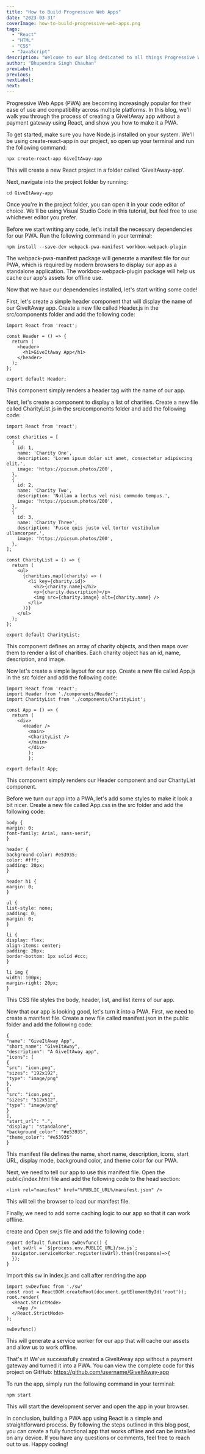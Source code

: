 ```yaml
---
title: "How to Build Progressive Web Apps"
date: "2023-03-31"
coverImage: how-to-build-progressive-web-apps.png
tags:
  - "React"
  - "HTML"
  - "CSS"
  - "JavaScript"
description: "Welcome to our blog dedicated to all things Progressive Web Apps! Here, we explore the latest trends, best practices, and cutting-edge techniques for building fast, reliable, and engaging web experiences that work seamlessly across all devices and platforms. "
author: "Bhupendra Singh Chauhan"
prevLabel: 
previous: 
nextLabel:
next: 
---
```


Progressive Web Apps (PWA) are becoming increasingly popular for their ease of use and compatibility across multiple platforms. In this blog, we'll walk you through the process of creating a GiveItAway app without a payment gateway using React, and show you how to make it a PWA.

To get started, make sure you have Node.js installed on your system. We'll be using create-react-app in our project, so open up your terminal and run the following command:

```
npx create-react-app GiveItAway-app
```
This will create a new React project in a folder called 'GiveItAway-app'.

Next, navigate into the project folder by running:

```
cd GiveItAway-app
```
Once you're in the project folder, you can open it in your code editor of choice. We'll be using Visual Studio Code in this tutorial, but feel free to use whichever editor you prefer.

Before we start writing any code, let's install the necessary dependencies for our PWA. Run the following command in your terminal:

```
npm install --save-dev webpack-pwa-manifest workbox-webpack-plugin

```
The webpack-pwa-manifest package will generate a manifest file for our PWA, which is required by modern browsers to display our app as a standalone application. The workbox-webpack-plugin package will help us cache our app's assets for offline use.

Now that we have our dependencies installed, let's start writing some code!

First, let's create a simple header component that will display the name of our GiveItAway app. Create a new file called Header.js in the src/components folder and add the following code:

```
import React from 'react';

const Header = () => {
  return (
    <header>
      <h1>GiveItAway App</h1>
    </header>
  );
};

export default Header;
```
This component simply renders a header tag with the name of our app.

Next, let's create a component to display a list of charities. Create a new file called CharityList.js in the src/components folder and add the following code:

```
import React from 'react';

const charities = [
  {
    id: 1,
    name: 'Charity One',
    description: 'Lorem ipsum dolor sit amet, consectetur adipiscing elit.',
    image: 'https://picsum.photos/200',
  },
  {
    id: 2,
    name: 'Charity Two',
    description: 'Nullam a lectus vel nisi commodo tempus.',
    image: 'https://picsum.photos/200',
  },
  {
    id: 3,
    name: 'Charity Three',
    description: 'Fusce quis justo vel tortor vestibulum ullamcorper.',
    image: 'https://picsum.photos/200',
  },
];

const CharityList = () => {
  return (
    <ul>
      {charities.map((charity) => (
        <li key={charity.id}>
          <h2>{charity.name}</h2>
          <p>{charity.description}</p>
          <img src={charity.image} alt={charity.name} />
        </li>
      ))}
    </ul>
  );
};

export default CharityList;
```
This component defines an array of charity objects, and then maps over them to render a list of charities. Each charity object has an id, name, description, and image.

Now let's create a simple layout for our app. Create a new file called App.js in the src folder and add the following code:

```
import React from 'react';
import Header from './components/Header';
import CharityList from './components/CharityList';

const App = () => {
  return (
    <div>
      <Header />
		<main>
		<CharityList />
		</main>
		</div>
		);
		};

export default App;
```

This component simply renders our Header component and our CharityList component.

Before we turn our app into a PWA, let's add some styles to make it look a bit nicer. Create a new file called App.css in the src folder and add the following code:

```
body {
margin: 0;
font-family: Arial, sans-serif;
}

header {
background-color: #e53935;
color: #fff;
padding: 20px;
}

header h1 {
margin: 0;
}

ul {
list-style: none;
padding: 0;
margin: 0;
}

li {
display: flex;
align-items: center;
padding: 20px;
border-bottom: 1px solid #ccc;
}

li img {
width: 100px;
margin-right: 20px;
}

```

This CSS file styles the body, header, list, and list items of our app.

Now that our app is looking good, let's turn it into a PWA. First, we need to create a manifest file. Create a new file called manifest.json in the public folder and add the following code:

```
{
"name": "GiveItAway App",
"short_name": "GiveItAway",
"description": "A GiveItAway app",
"icons": [
{
"src": "icon.png",
"sizes": "192x192",
"type": "image/png"
},
{
"src": "icon.png",
"sizes": "512x512",
"type": "image/png"
}
],
"start_url": ".",
"display": "standalone",
"background_color": "#e53935",
"theme_color": "#e53935"
}
```

This manifest file defines the name, short name, description, icons, start URL, display mode, background color, and theme color for our PWA.

Next, we need to tell our app to use this manifest file. Open the public/index.html file and add the following code to the head section:

```
<link rel="manifest" href="%PUBLIC_URL%/manifest.json" />
```
This will tell the browser to load our manifest file.

Finally, we need to add some caching logic to our app so that it can work offline. 

create and Open sw.js file and add the following code :

```
export default function swDevfunc() {
  let swUrl = `${process.env.PUBLIC_URL}/sw.js`;
  navigator.serviceWorker.register(swUrl).then((response)=>{
  });
}
```

Import this sw in index.js and call after rendring the app
```
import swDevfunc from './sw'
const root = ReactDOM.createRoot(document.getElementById('root'));
root.render(
  <React.StrictMode>
    <App />
  </React.StrictMode>
);

swDevfunc()
```
This will generate a service worker for our app that will cache our assets and allow us to work offline.

That's it! We've successfully created a GiveItAway app without a payment gateway and turned it into a PWA. You can view the complete code for this project on GitHub: https://github.com/username/GiveItAway-app

To run the app, simply run the following command in your terminal:

```
npm start
```
This will start the development server and open the app in your browser.

In conclusion, building a PWA app using React is a simple and straightforward process. By following the steps outlined in this blog post, you can create a fully functional app that works offline and can be installed on any device. If you have any questions or comments, feel free to reach out to us. Happy coding!